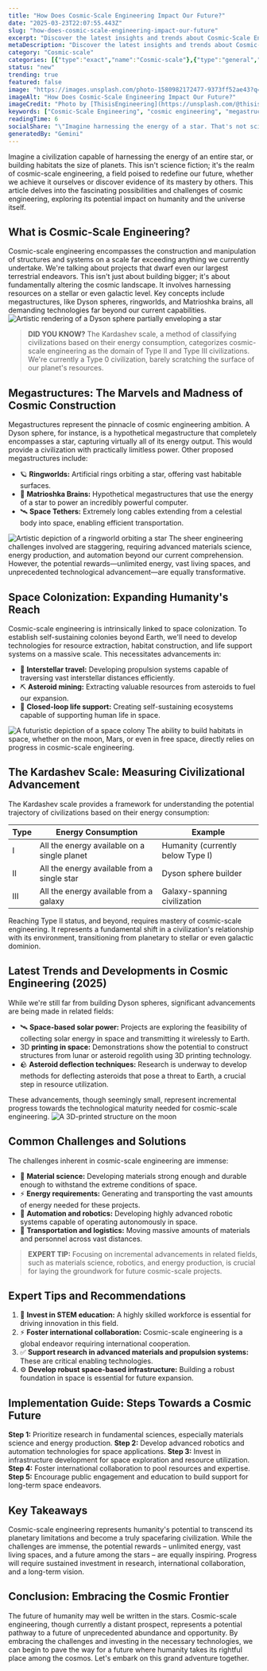 ```yaml
---
title: "How Does Cosmic-Scale Engineering Impact Our Future?"
date: "2025-03-23T22:07:55.443Z"
slug: "how-does-cosmic-scale-engineering-impact-our-future"
excerpt: "Discover the latest insights and trends about Cosmic-Scale Engineering. This comprehensive guide covers everything you need to know about Cosmic-Scale Engineering in 2025."
metaDescription: "Discover the latest insights and trends about Cosmic-Scale Engineering. This comprehensive guide covers everything you need to know about Cosmic-Scale Engi..."
category: "Cosmic-scale"
categories: [{"type":"exact","name":"Cosmic-scale"},{"type":"general","name":"Engineering"},{"type":"medium","name":"Astrophysics"},{"type":"specific","name":"Space Tethers"},{"type":"niche","name":"Orbital Mechanics"}]
status: "new"
trending: true
featured: false
image: "https://images.unsplash.com/photo-1580982172477-9373ff52ae43?q=85&w=1200&fit=max&fm=webp&auto=compress"
imageAlt: "How Does Cosmic-Scale Engineering Impact Our Future?"
imageCredit: "Photo by [ThisisEngineering](https://unsplash.com/@thisisengineering) on Unsplash"
keywords: ["Cosmic-Scale Engineering", "cosmic engineering", "megastructures", "Dyson sphere", "space colonization", "Kardashev scale", "cosmic engineering projects", "advanced alien civilizations", "interstellar travel", "building in space"]
readingTime: 6
socialShare: "\"Imagine harnessing the energy of a star. That's not science fiction; it's the promise of cosmic-scale engineering, a future that demands our ambition and innovation.\""
generatedBy: "Gemini"
---
```




Imagine a civilization capable of harnessing the energy of an entire star, or building habitats the size of planets. This isn't science fiction; it's the realm of cosmic-scale engineering, a field poised to redefine our future, whether we achieve it ourselves or discover evidence of its mastery by others. This article delves into the fascinating possibilities and challenges of cosmic engineering, exploring its potential impact on humanity and the universe itself.

## What is Cosmic-Scale Engineering?

Cosmic-scale engineering encompasses the construction and manipulation of structures and systems on a scale far exceeding anything we currently undertake. We're talking about projects that dwarf even our largest terrestrial endeavors.  This isn't just about building bigger; it's about fundamentally altering the cosmic landscape.  It involves harnessing resources on a stellar or even galactic level.  Key concepts include megastructures, like Dyson spheres, ringworlds, and Matrioshka brains, all demanding technologies far beyond our current capabilities. ![Artistic rendering of a Dyson sphere partially enveloping a star](https://images.unsplash.com/photo-1581092583537-20d51b4b4f1b?q=85&w=1200&fit=max&fm=webp&auto=compress)

> **DID YOU KNOW?** The Kardashev scale, a method of classifying civilizations based on their energy consumption, categorizes cosmic-scale engineering as the domain of Type II and Type III civilizations.  We're currently a Type 0 civilization, barely scratching the surface of our planet's resources.

## Megastructures: The Marvels and Madness of Cosmic Construction

Megastructures represent the pinnacle of cosmic engineering ambition. A Dyson sphere, for instance, is a hypothetical megastructure that completely encompasses a star, capturing virtually all of its energy output.  This would provide a civilization with practically limitless power. Other proposed megastructures include:

* 🪐 **Ringworlds:**  Artificial rings orbiting a star, offering vast habitable surfaces.
* 🌌 **Matrioshka Brains:**  Hypothetical megastructures that use the energy of a star to power an incredibly powerful computer.
* 🛰️ **Space Tethers:** Extremely long cables extending from a celestial body into space, enabling efficient transportation.

![Artistic depiction of a ringworld orbiting a star](https://images.unsplash.com/photo-1581092580497-e0d23cbdf1dc?q=85&w=1200&fit=max&fm=webp&auto=compress)  The sheer engineering challenges involved are staggering, requiring advanced materials science, energy production, and automation beyond our current comprehension.  However, the potential rewards—unlimited energy, vast living spaces, and unprecedented technological advancement—are equally transformative.

## Space Colonization: Expanding Humanity's Reach

Cosmic-scale engineering is intrinsically linked to space colonization.  To establish self-sustaining colonies beyond Earth, we'll need to develop technologies for resource extraction, habitat construction, and life support systems on a massive scale. This necessitates advancements in:

* 🚀 **Interstellar travel:**  Developing propulsion systems capable of traversing vast interstellar distances efficiently.
* ⛏️ **Asteroid mining:**  Extracting valuable resources from asteroids to fuel our expansion.
* 🌱 **Closed-loop life support:**  Creating self-sustaining ecosystems capable of supporting human life in space.

![A futuristic depiction of a space colony](https://images.unsplash.com/photo-1581092160562-40aa08e78837?q=85&w=1200&fit=max&fm=webp&auto=compress)  The ability to build habitats in space, whether on the moon, Mars, or even in free space, directly relies on progress in cosmic-scale engineering.

## The Kardashev Scale: Measuring Civilizational Advancement

The Kardashev scale provides a framework for understanding the potential trajectory of civilizations based on their energy consumption:

| Type | Energy Consumption                               | Example                                   |
|------|-------------------------------------------------|-------------------------------------------|
| I    | All the energy available on a single planet     | Humanity (currently below Type I)          |
| II   | All the energy available from a single star    | Dyson sphere builder                        |
| III  | All the energy available from a galaxy         | Galaxy-spanning civilization               |

Reaching Type II status, and beyond, requires mastery of cosmic-scale engineering.  It represents a fundamental shift in a civilization's relationship with its environment, transitioning from planetary to stellar or even galactic dominion.

## Latest Trends and Developments in Cosmic Engineering (2025)

While we're still far from building Dyson spheres, significant advancements are being made in related fields:

* 🛰️ **Space-based solar power:**  Projects are exploring the feasibility of collecting solar energy in space and transmitting it wirelessly to Earth.
* 3D **printing in space:**  Demonstrations show the potential to construct structures from lunar or asteroid regolith using 3D printing technology.
* 🪨 **Asteroid deflection techniques:**  Research is underway to develop methods for deflecting asteroids that pose a threat to Earth, a crucial step in resource utilization.

These advancements, though seemingly small, represent incremental progress towards the technological maturity needed for cosmic-scale engineering.  ![A 3D-printed structure on the moon](https://images.unsplash.com/photo-1462331940025-496dfbfc7564?q=85&w=1200&fit=max&fm=webp&auto=compress)

## Common Challenges and Solutions

The challenges inherent in cosmic-scale engineering are immense:

* 🚧 **Material science:**  Developing materials strong enough and durable enough to withstand the extreme conditions of space.
* ⚡ **Energy requirements:**  Generating and transporting the vast amounts of energy needed for these projects.
* 🤖 **Automation and robotics:**  Developing highly advanced robotic systems capable of operating autonomously in space.
* 🌌 **Transportation and logistics:**  Moving massive amounts of materials and personnel across vast distances.

> **EXPERT TIP:**  Focusing on incremental advancements in related fields, such as materials science, robotics, and energy production, is crucial for laying the groundwork for future cosmic-scale projects.

## Expert Tips and Recommendations

1. 🔑 **Invest in STEM education:**  A highly skilled workforce is essential for driving innovation in this field.
2. ⚡ **Foster international collaboration:**  Cosmic-scale engineering is a global endeavor requiring international cooperation.
3. ✅ **Support research in advanced materials and propulsion systems:** These are critical enabling technologies.
4. ⚙️ **Develop robust space-based infrastructure:**  Building a robust foundation in space is essential for future expansion.

## Implementation Guide:  Steps Towards a Cosmic Future

**Step 1:**  Prioritize research in fundamental sciences, especially materials science and energy production.
**Step 2:**  Develop advanced robotics and automation technologies for space applications.
**Step 3:**  Invest in infrastructure development for space exploration and resource utilization.
**Step 4:**  Foster international collaboration to pool resources and expertise.
**Step 5:**  Encourage public engagement and education to build support for long-term space endeavors.

## Key Takeaways

Cosmic-scale engineering represents humanity's potential to transcend its planetary limitations and become a truly spacefaring civilization. While the challenges are immense, the potential rewards – unlimited energy, vast living spaces, and a future among the stars – are equally inspiring.  Progress will require sustained investment in research, international collaboration, and a long-term vision.

## Conclusion: Embracing the Cosmic Frontier

The future of humanity may well be written in the stars. Cosmic-scale engineering, though currently a distant prospect, represents a potential pathway to a future of unprecedented abundance and opportunity. By embracing the challenges and investing in the necessary technologies, we can begin to pave the way for a future where humanity takes its rightful place among the cosmos.  Let's embark on this grand adventure together.

